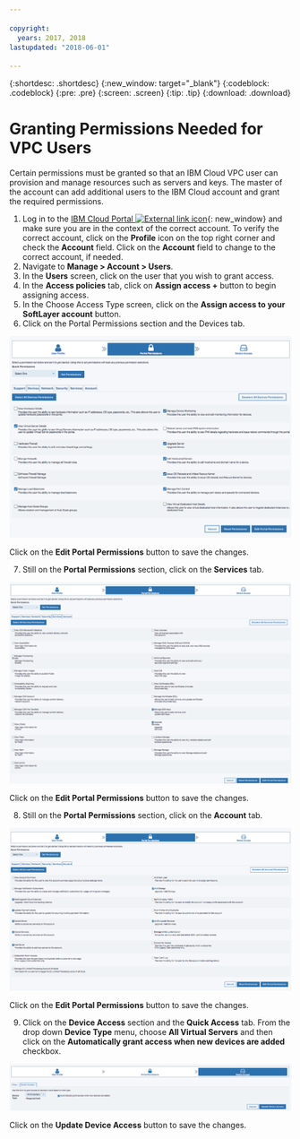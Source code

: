 ```yaml
---

copyright:
  years: 2017, 2018
lastupdated: "2018-06-01"

---
```


{:shortdesc: .shortdesc}
{:new_window: target="_blank"}
{:codeblock: .codeblock}
{:pre: .pre}
{:screen: .screen}
{:tip: .tip}
{:download: .download}

# Granting Permissions Needed for VPC Users

Certain permissions must be granted so that an IBM Cloud VPC user can provision and manage resources such as servers and keys. The master of the account can add additional users to the IBM Cloud account and grant the required permissions.

1. Log in to the [IBM Cloud Portal ![External link icon](../../icons/launch-glyph.svg "External link icon")](https://console.bluemix.net/){: new_window} and make sure you are in the context of the correct account. To verify the correct account, click on the **Profile** icon on the top right corner and check the **Account** field. Click on the **Account** field to change to the correct account, if needed.
2. Navigate to **Manage > Account > Users**.
3. In the **Users** screen, click on the user that you wish to grant access.
4. In the **Access policies** tab, click on **Assign access +** button to begin assigning access.
5. In the Choose Access Type screen, click on the **Assign access to your SoftLayer account** button.
6. Click on the Portal Permissions section and the Devices tab.

  ![Devices Permissions](images/Devices-Permissions.png)

  Click on the **Edit Portal Permissions** button to save the changes.

7. Still on the **Portal Permissions** section, click on the **Services** tab.

  ![Services Permissions](images/Services-Permissions.png)

  Click on the **Edit Portal Permissions** button to save the changes.

8. Still on the **Portal Permissions** section, click on the **Account** tab.

  ![Account Permissions](images/Account-Permissions.png)

  Click on the **Edit Portal Permissions** button to save the changes.

9. Click on the **Device Access** section and the **Quick Access** tab. From the drop down **Device Type** menu, choose **All Virtual Servers** and then click on the **Automatically grant access when new devices are added** checkbox.

  ![Device Access Permissions](images/Device-Access-Permissions.png)

  Click on the **Update Device Access** button to save the changes.
